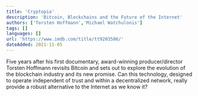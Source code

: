 ```yaml
---
title: 'Cryptopia'
description: 'Bitcoin, Blockchains and the Future of the Internet'
authors: ['Torsten Hoffmann','Michael Watchulonis']
tags: []
languages: []
url: 'https://www.imdb.com/title/tt9203586/'
dateAdded: 2021-11-05
---
```


Five years after his first documentary, award-winning producer/director Torsten Hoffmann revisits Bitcoin and sets out to explore the evolution of the blockchain industry and its new promise. Can this technology, designed to operate independent of trust and within a decentralized network, really provide a robust alternative to the Internet as we know it?